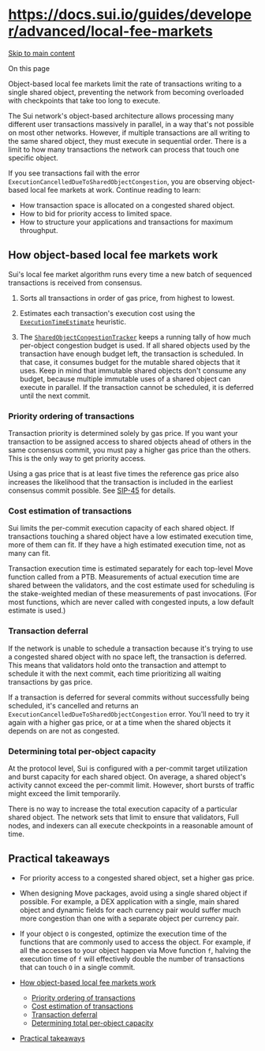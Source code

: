 # https://docs.sui.io/guides/developer/advanced/local-fee-markets

[Skip to main content](https://docs.sui.io/guides/developer/advanced/local-fee-markets#__docusaurus_skipToContent_fallback)

On this page

Object-based local fee markets limit the rate of transactions writing to a single shared object, preventing the network from becoming overloaded with checkpoints that take too long to execute.

The Sui network's object-based architecture allows processing many different user transactions massively in parallel, in a way that's not possible on most other networks. However, if multiple transactions are all writing to the same shared object, they must execute in sequential order. There is a limit to how many transactions the network can process that touch one specific object.

If you see transactions fail with the error `ExecutionCancelledDueToSharedObjectCongestion`, you are observing object-based local fee markets at work. Continue reading to learn:

- How transaction space is allocated on a congested shared object.
- How to bid for priority access to limited space.
- How to structure your applications and transactions for maximum throughput.

## How object-based local fee markets work [​](https://docs.sui.io/guides/developer/advanced/local-fee-markets\#how-object-based-local-fee-markets-work "Direct link to How object-based local fee markets work")

Sui's local fee market algorithm runs every time a new batch of sequenced transactions is received from consensus.

1. Sorts all transactions in order of gas price, from highest to lowest.

2. Estimates each transaction's execution cost using the [`ExecutionTimeEstimate`](https://github.com/MystenLabs/sui/blob/main/crates/sui-core/src/authority/execution_time_estimator.rs) heuristic.

3. The [`SharedObjectCongestionTracker`](https://github.com/MystenLabs/sui/blob/main/crates/sui-core/src/authority/shared_object_congestion_tracker.rs) keeps a running tally of how much per-object congestion budget is used. If all shared objects used by the transaction have enough budget left, the transaction is scheduled. In that case, it consumes budget for the mutable shared objects that it uses. Keep in mind that immutable shared objects don't consume any budget, because multiple immutable uses of a shared object can execute in parallel. If the transaction cannot be scheduled, it is deferred until the next commit.


### Priority ordering of transactions [​](https://docs.sui.io/guides/developer/advanced/local-fee-markets\#priority-ordering-of-transactions "Direct link to Priority ordering of transactions")

Transaction priority is determined solely by gas price. If you want your transaction to be assigned access to shared objects ahead of others in the same consensus commit, you must pay a higher gas price than the others. This is the only way to get priority access.

Using a gas price that is at least five times the reference gas price also increases the likelihood that the transaction is included in the earliest consensus commit possible. See [SIP-45](https://github.com/sui-foundation/sips/blob/main/sips/sip-45.md) for details.

### Cost estimation of transactions [​](https://docs.sui.io/guides/developer/advanced/local-fee-markets\#cost-estimation-of-transactions "Direct link to Cost estimation of transactions")

Sui limits the per-commit execution capacity of each shared object. If transactions touching a shared object have a low estimated execution time, more of them can fit. If they have a high estimated execution time, not as many can fit.

Transaction execution time is estimated separately for each top-level Move function called from a PTB. Measurements of actual execution time are shared between the validators, and the cost estimate used for scheduling is the stake-weighted median of these measurements of past invocations. (For most functions, which are never called with congested inputs, a low default estimate is used.)

### Transaction deferral [​](https://docs.sui.io/guides/developer/advanced/local-fee-markets\#transaction-deferral "Direct link to Transaction deferral")

If the network is unable to schedule a transaction because it's trying to use a congested shared object with no space left, the transaction is deferred. This means that validators hold onto the transaction and attempt to schedule it with the next commit, each time prioritizing all waiting transactions by gas price.

If a transaction is deferred for several commits without successfully being scheduled, it's cancelled and returns an `ExecutionCancelledDueToSharedObjectCongestion` error. You'll need to try it again with a higher gas price, or at a time when the shared objects it depends on are not as congested.

### Determining total per-object capacity [​](https://docs.sui.io/guides/developer/advanced/local-fee-markets\#determining-total-per-object-capacity "Direct link to Determining total per-object capacity")

At the protocol level, Sui is configured with a per-commit target utilization and burst capacity for each shared object. On average, a shared object's activity cannot exceed the per-commit limit. However, short bursts of traffic might exceed the limit temporarily.

There is no way to increase the total execution capacity of a particular shared object. The network sets that limit to ensure that validators, Full nodes, and indexers can all execute checkpoints in a reasonable amount of time.

## Practical takeaways [​](https://docs.sui.io/guides/developer/advanced/local-fee-markets\#practical-takeaways "Direct link to Practical takeaways")

- For priority access to a congested shared object, set a higher gas price.

- When designing Move packages, avoid using a single shared object if possible. For example, a DEX application with a single, main shared object and dynamic fields for each currency pair would suffer much more congestion than one with a separate object per currency pair.

- If your object `O` is congested, optimize the execution time of the functions that are commonly used to access the object. For example, if all the accesses to your object happen via Move function `f`, halving the execution time of `f` will effectively double the number of transactions that can touch `O` in a single commit.


- [How object-based local fee markets work](https://docs.sui.io/guides/developer/advanced/local-fee-markets#how-object-based-local-fee-markets-work)
  - [Priority ordering of transactions](https://docs.sui.io/guides/developer/advanced/local-fee-markets#priority-ordering-of-transactions)
  - [Cost estimation of transactions](https://docs.sui.io/guides/developer/advanced/local-fee-markets#cost-estimation-of-transactions)
  - [Transaction deferral](https://docs.sui.io/guides/developer/advanced/local-fee-markets#transaction-deferral)
  - [Determining total per-object capacity](https://docs.sui.io/guides/developer/advanced/local-fee-markets#determining-total-per-object-capacity)
- [Practical takeaways](https://docs.sui.io/guides/developer/advanced/local-fee-markets#practical-takeaways)